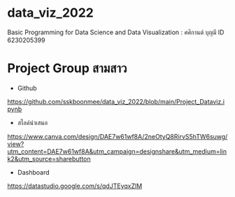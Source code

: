 # data_viz_2022
Basic Programming for Data Science and Data Visualization : ศศิกานต์ บุญมี ID 6230205399

# Project Group สามสาว

* Github

https://github.com/sskboonmee/data_viz_2022/blob/main/Project_Dataviz.ipynb

* สไลด์นำเสนอ

https://www.canva.com/design/DAE7w61wf8A/2neOtyQ8RirvS5hTW6suwg/view?utm_content=DAE7w61wf8A&utm_campaign=designshare&utm_medium=link2&utm_source=sharebutton

* Dashboard

https://datastudio.google.com/s/qdJTEyqxZlM
